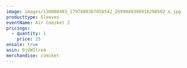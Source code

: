 ```yaml
---
image: images/130008403_1797680387056542_2699049396916298502_n.jpg
producttype: Sleeves
eventName: Air Comiket 2
pricings:
  - quantity: 1
    price: 25
onsale: true
asin: 9jGW1lro4
merchandise: comiket
---
```


